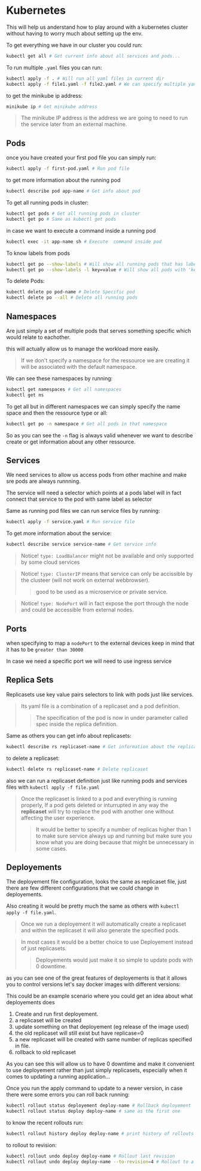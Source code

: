 # Kubernetes
This will help us anderstand how to play around with a kubernetes cluster without having to worry much about setting up the env.

To get everything we have in our cluster you could run:
```sh
kubectl get all # Get current info about all services and pods...
```
To run multiple `.yaml` files you can run:
```sh
kubectl apply -f . # Will run all yaml files in current dir
kubectl apply -f file1.yaml -f file2.yaml # We can specify multiple yaml files as well
```
to get the minikube ip address:
```sh
minikube ip # Get minikube address
``` 
>The minikube IP address is the address we are going to need to run the service later from an external machine.
## Pods
once you have created your first pod file you can simply run:
```sh 
kubectl apply -f first-pod.yaml # Run pod file
```
to get more information about the running pod
```sh
kubectl describe pod app-name # Get info about pod
```
To get all running pods in cluster:
```sh
kubectl get pods # Get all running pods in cluster
kubectl get po # Same as kubectl get pods
```
in case we want to execute a command inside a running pod
```sh
kubectl exec -it app-name sh # Execute  command inside pod
```
To know labels from pods
```sh
kubectl get po --show-labels # Will show all running pods that has labels
kubectl get po --show-labels -l key=value # Will show all pods with 'key value' pairs
```
To delete Pods:
```sh
kubectl delete po pod-name # Delete Specific pod
kubectl delete po --all # Delete all running pods
```
## Namespaces
Are just simply a set of multiple pods that serves something specific which would relate to eachother.

this will actually allow us to manage the workload more easily.

>If we don't specify a namespace for the ressource we are creating it will be associated with the default namespace.

We can see these namespaces by running:
```sh
kubectl get namespaces # Get all namespaces
kubectl get ns
```
To get all but in different namespaces we can simply specify the name space and then the ressource type or all:
```sh
kubectl get po -n namespace # Get all pods in that namespace
```
So as you can see the `-n` flag is always valid whenever we want to describe create or get information about any other ressource.
## Services
We need services to allow us access pods from other machine and make sre pods are always runnning.

The service will need a selector which points at a pods label will in fact connect that service to the pod with same label as selector

Same as running pod files we can run service files by running:
```sh
kubectl apply -f service.yaml # Run service file
```
To get more information about the service:
```sh
kubectl describe service service-name # Get service info
```

>Notice! `type: LoadBalancer` might not be available and only supported by some cloud services

>Notice! `type: ClusterIP` means that service can only be accissible by the clusteer (will not work on external webbrowser).
>>good to be used as a microservice or private service.

>Notice! `type: NodePort` will in fact expose the port through the node and could be accessible from external nodes.

## Ports
when specifying to map a `nodePort` to the external devices keep in mind that it has to be `greater than 30000`

In case we need a specific port we will need to use ingress service

## Replica Sets
Replicasets use key value pairs selectors to link with pods just like services. 
>Its yaml file is a combination of a replicaset and a pod definition.
>>The specification of the pod is now in under parameter called spec inside the replica definition. 

Same as others you can get info about replicasets:
```sh
kubectl describe rs replicaset-name # Get information about the replicaset
```
to delete a replicaset:
```sh
kubectl delete rs replicaset-name # Delete replicaset
```
also we can run a replicaset definition just like running pods and services files with `kubectl apply -f file.yaml`

>Once the replicaset is linked to a pod and everything is running properly, If a pod gets deleted or inturrupted in any way the **replicaset** will try to replace the pod with another one without affecting the user experience.
>>It would be better to specify a number of replicas higher than 1 to make sure service always up and running but make sure you know what you are doing because that might be unnecessary in some cases.
## Deployements
The deployement file configuration, looks the same as replicaset file, just there are few different configurations that we could change in deployements.

Also creating it would be pretty much the same as others with `kubectl apply -f file.yaml`.
>Once we run a deployement it will automatically create a replicaset and within the replicaset it will also generate the specified pods.

>In most cases it would be a better choice to use Deployement instead of just replicasets.
>>Deployements would just make it so simple to update pods with 0 downtime.

as you can see one of the great features of deployements is that it allows you to control versions let's say docker images with different versions:

This could be an example scenario where you could get an idea about what deployements does
1. Create and run first deployement.
1. a replicaset will be created
1. update something on that deployement (eg release of the image used)
1. the old replicaset will still exist but have replicase=0
1. a new replicaset will be created with same number of replicas specified in file.
1. rollback to old replicaset

As you can see this will allow us to have 0 downtime and make it convenient to use deployement rather than just simply replicasets, especially when it comes to updating a running application...

Once you run the apply command to update to a newer version, in case there were some errors you can roll back running:
```sh
kubectl rollout status deployement deploy-name # Rollback deployement
kubectl rollout status deploy deploy-name # same as the first one
```
to know the recent rollouts run:
```sh
kubectl rollout history deploy deploy-name # print history of rollouts revisions
```
to rollout to revision:
```sh
kubectl rollout undo deploy deploy-name # Rollout last revision
kubectl rollout undo deploy deploy-name --to-revision=4 # Rollout to a specific revision where 4 is example number of revision.
```